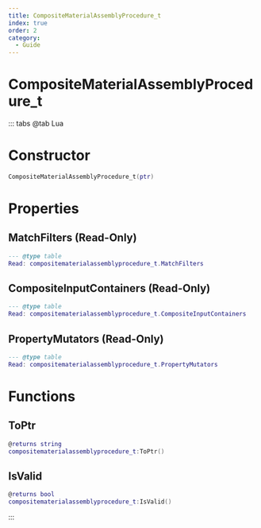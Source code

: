 ```yaml
---
title: CompositeMaterialAssemblyProcedure_t
index: true
order: 2
category:
  - Guide
---
```


# CompositeMaterialAssemblyProcedure_t

::: tabs
@tab Lua
# Constructor
```lua
CompositeMaterialAssemblyProcedure_t(ptr)
```
# Properties
## MatchFilters (Read-Only)
```lua
--- @type table
Read: compositematerialassemblyprocedure_t.MatchFilters
```
## CompositeInputContainers (Read-Only)
```lua
--- @type table
Read: compositematerialassemblyprocedure_t.CompositeInputContainers
```
## PropertyMutators (Read-Only)
```lua
--- @type table
Read: compositematerialassemblyprocedure_t.PropertyMutators
```
# Functions
## ToPtr
```lua
@returns string
compositematerialassemblyprocedure_t:ToPtr()
```
## IsValid
```lua
@returns bool
compositematerialassemblyprocedure_t:IsValid()
```

:::